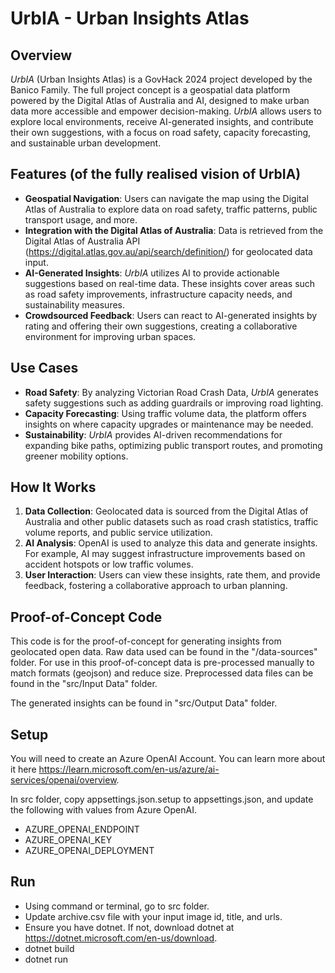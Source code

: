 # UrbIA - Urban Insights Atlas

## Overview
*UrbIA* (Urban Insights Atlas) is a GovHack 2024 project developed by the Banico Family. The full project concept is a geospatial data platform powered by the Digital Atlas of Australia and AI, designed to make urban data more accessible and empower decision-making. *UrbIA* allows users to explore local environments, receive AI-generated insights, and contribute their own suggestions, with a focus on road safety, capacity forecasting, and sustainable urban development.

## Features (of the fully realised vision of UrbIA)
- **Geospatial Navigation**: Users can navigate the map using the Digital Atlas of Australia to explore data on road safety, traffic patterns, public transport usage, and more.
- **Integration with the Digital Atlas of Australia**: Data is retrieved from the Digital Atlas of Australia API (https://digital.atlas.gov.au/api/search/definition/) for geolocated data input.
- **AI-Generated Insights**: *UrbIA* utilizes AI to provide actionable suggestions based on real-time data. These insights cover areas such as road safety improvements, infrastructure capacity needs, and sustainability measures.
- **Crowdsourced Feedback**: Users can react to AI-generated insights by rating and offering their own suggestions, creating a collaborative environment for improving urban spaces.
  
## Use Cases
- **Road Safety**: By analyzing Victorian Road Crash Data, *UrbIA* generates safety suggestions such as adding guardrails or improving road lighting.
- **Capacity Forecasting**: Using traffic volume data, the platform offers insights on where capacity upgrades or maintenance may be needed.
- **Sustainability**: *UrbIA* provides AI-driven recommendations for expanding bike paths, optimizing public transport routes, and promoting greener mobility options.

## How It Works
1. **Data Collection**: Geolocated data is sourced from the Digital Atlas of Australia and other public datasets such as road crash statistics, traffic volume reports, and public service utilization.
2. **AI Analysis**: OpenAI is used to analyze this data and generate insights. For example, AI may suggest infrastructure improvements based on accident hotspots or low traffic volumes.
3. **User Interaction**: Users can view these insights, rate them, and provide feedback, fostering a collaborative approach to urban planning.

## Proof-of-Concept Code
This code is for the proof-of-concept for generating insights from geolocated open data. Raw data used can be found in the "/data-sources" folder. For use in this proof-of-concept data is pre-processed manually to match formats (geojson) and reduce size. Preprocessed data files can be found in the "src/Input Data" folder.

The generated insights can be found in "src/Output Data" folder.

## Setup
You will need to create an Azure OpenAI Account. You can learn more about it here https://learn.microsoft.com/en-us/azure/ai-services/openai/overview.

In src folder, copy appsettings.json.setup to appsettings.json, and update the following with values from Azure OpenAI.
- AZURE_OPENAI_ENDPOINT
- AZURE_OPENAI_KEY
- AZURE_OPENAI_DEPLOYMENT

## Run
- Using command or terminal, go to src folder.
- Update archive.csv file with your input image id, title, and urls.
- Ensure you have dotnet. If not, download dotnet at https://dotnet.microsoft.com/en-us/download.
- dotnet build
- dotnet run
